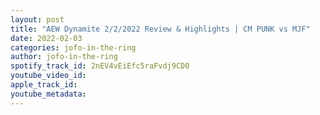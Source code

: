 ```yaml
---
layout: post
title: "AEW Dynamite 2/2/2022 Review & Highlights | CM PUNK vs MJF"
date: 2022-02-03
categories: jofo-in-the-ring
author: jofo-in-the-ring
spotify_track_id: 2nEV4vEiEfc5raFvdj9CD0
youtube_video_id: 
apple_track_id: 
youtube_metadata: 
---
```

